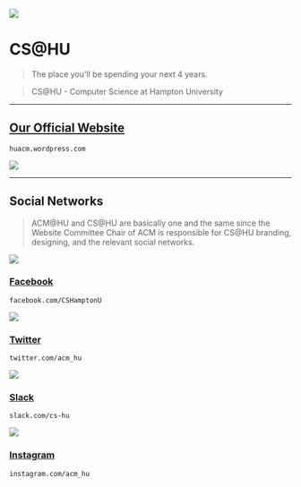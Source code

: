 ![](https://huacm.files.wordpress.com/2014/10/oie_transparent2.png)

# CS@HU

> The place you'll be spending your next 4 years.

> CS@HU - Computer Science at Hampton University

---

## [Our Official Website](http://huacm.wordpress.com)

`huacm.wordpress.com`

![](https://huacm.files.wordpress.com/2015/03/aboutpageshort.png)

---

## Social Networks

> ACM@HU and CS@HU are basically one and the same since the Website Committee Chair of ACM is responsible for CS@HU branding, designing, and the relevant social networks.

![](https://cdn1.iconfinder.com/data/icons/logotypes/32/square-facebook-128.png)

### [Facebook](http://facebook.com/CSHamptonU)

`facebook.com/CSHamptonU    `

![](https://cdn1.iconfinder.com/data/icons/logotypes/32/square-twitter-128.png)

### [Twitter](http://twitter.com/acm_hu)

`twitter.com/acm_hu`

![](http://a4.mzstatic.com/us/r30/Purple3/v4/1a/6a/f9/1a6af9db-6b45-c454-12a5-3caded12054a/icon128.png)

### [Slack](http://slack.com/cs-hu)

`slack.com/cs-hu`

![](https://cdn0.iconfinder.com/data/icons/social-flat-rounded-rects/512/instagram-128.png)

### [Instagram](https://instagram.com/acm_hu/)

`instagram.com/acm_hu`
